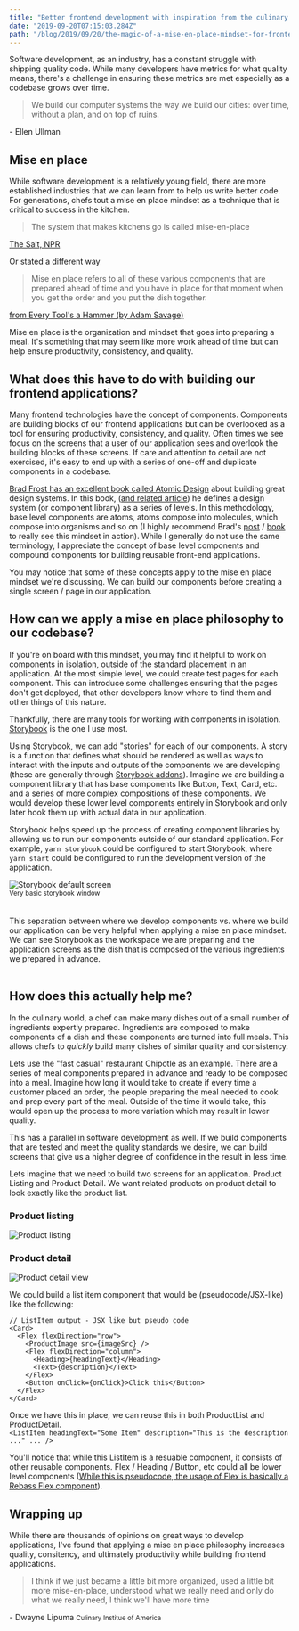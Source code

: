 ```yaml
---
title: "Better frontend development with inspiration from the culinary world"
date: "2019-09-20T07:15:03.284Z"
path: "/blog/2019/09/20/the-magic-of-a-mise-en-place-mindset-for-frontend-development/"
---
```


Software development, as an industry, has a constant struggle with shipping quality code. While many developers have metrics for what quality means, there's a challenge in ensuring these metrics are met especially as a codebase grows over time.

> We build our computer systems the way we build our cities: over time, without a plan, and on top of ruins.

<div class="quoteCite">- Ellen Ullman</div>

## Mise en place

While software development is a relatively young field, there are more established industries that we can learn from to help us write better code. For generations, chefs tout a mise en place mindset as a technique that is critical to success in the kitchen.

> The system that makes kitchens go is called mise-en-place

<div class="quoteCite"><a href="https://www.npr.org/sections/thesalt/2014/08/11/338850091/for-a-more-ordered-life-organize-like-a-chef">The Salt, NPR</a></div>

Or stated a different way

> Mise en place refers to all of these various components that are prepared ahead of time and you have in place for that moment when you get the order and you put the dish together.

<div class="quoteCite"><a href="https://www.amazon.com/Every-Tools-Hammer-Life-What/dp/1982113472">from Every Tool's a Hammer (by Adam Savage)</a></div>

Mise en place is the organization and mindset that goes into preparing a meal. It's something that may seem like more work ahead of time but can help ensure productivity, consistency, and quality.

## What does this have to do with building our frontend applications?

Many frontend technologies have the concept of components. Components are building blocks of our frontend applications but can be overlooked as a tool for ensuring productivity, consistency, and quality. Often times we see focus on the screens that a user of our application sees and overlook the building blocks of these screens. If care and attention to detail are not exercised, it's easy to end up with a series of one-off and duplicate components in a codebase.

[Brad Frost has an excellent book called Atomic Design](http://atomicdesign.bradfrost.com/) about building great design systems. In this book, ([and related article](http://bradfrost.com/blog/post/atomic-web-design/)) he defines a design system (or component library) as a series of levels. In this methodology, base level components are atoms, atoms compose into molecules, which compose into organisms and so on (I highly recommend Brad's [post](http://bradfrost.com/blog/post/atomic-web-design/) / [book](http://atomicdesign.bradfrost.com/) to really see this mindset in action). While I generally do not use the same terminology, I appreciate the concept of base level components and compound components for building reusable front-end applications.

You may notice that some of these concepts apply to the mise en place mindset we're discussing. We can build our components before creating a single screen / page in our application.

## How can we apply a mise en place philosophy to our codebase?

If you're on board with this mindset, you may find it helpful to work on components in isolation, outside of the standard placement in an application. At the most simple level, we could create test pages for each component. This can introduce some challenges ensuring that the pages don't get deployed, that other developers know where to find them and other things of this nature.

Thankfully, there are many tools for working with components in isolation. [Storybook](https://storybook.js.org/) is the one I use most.

Using Storybook, we can add "stories" for each of our components. A story is a function that defines what should be rendered as well as ways to interact with the inputs and outputs of the components we are developing (these are generally through [Storybook addons](https://storybook.js.org/addons/)). Imagine we are building a component library that has base components like Button, Text, Card, etc. and a series of more complex compositions of these components. We would develop these lower level components entirely in Storybook and only later hook them up with actual data in our application.

Storybook helps speed up the process of creating component libraries by allowing us to run our components outside of our standard application. For example, `yarn storybook` could be configured to start Storybook, where `yarn start` could be configured to run the development version of the application.

<img src="./storybook.png" alt="Storybook default screen" />
<div class="center"><small>Very basic storybook window</small></div>
<br /><br />
This separation between where we develop components vs. where we build our application can be very helpful when applying a mise en place mindset. We can see Storybook as the workspace we are preparing and the application screens as the dish that is composed of the various ingredients we prepared in advance.
<br /><br />

## How does this actually help me?

In the culinary world, a chef can make many dishes out of a small number of ingredients expertly prepared. Ingredients are composed to make components of a dish and these components are turned into full meals. This allows chefs to _quickly_ build many dishes of similar quality and consistency.

Lets use the "fast casual" restaurant Chipotle as an example. There are a series of meal components prepared in advance and ready to be composed into a meal. Imagine how long it would take to create if every time a customer placed an order, the people preparing the meal needed to cook and prep every part of the meal. Outside of the time it would take, this would open up the process to more variation which may result in lower quality.

This has a parallel in software development as well. If we build components that are tested and meet the quality standards we desire, we can build screens that give us a higher degree of confidence in the result in less time.

Lets imagine that we need to build two screens for an application. Product Listing and Product Detail. We want related products on product detail to look exactly like the product list.

### Product listing

<img src="./list.png" alt="Product listing" />

### Product detail

<img src="./detail.png" alt="Product detail view" /><br />

We could build a list item component that would be (pseudocode/JSX-like) like the following:

```
// ListItem output - JSX like but pseudo code
<Card>
  <Flex flexDirection="row">
    <ProductImage src={imageSrc} />
    <Flex flexDirection="column">
      <Heading>{headingText}</Heading>
      <Text>{description}</Text>
    </Flex>
    <Button onClick={onClick}>Click this</Button>
  </Flex>
</Card>
```

Once we have this in place, we can reuse this in both ProductList and ProductDetail. <br />
`<ListItem headingText="Some Item" description="This is the description ..." ... />`

You'll notice that while this ListItem is a resuable component, it consists of other reusable components. Flex / Heading / Button, etc could all be lower level components ([While this is pseudocode, the usage of Flex is basically a Rebass Flex component](https://rebassjs.org/flex)).

## Wrapping up

While there are thousands of opinions on great ways to develop applications, I've found that applying a mise en place philosophy increases quality, consitency, and ultimately productivity while building frontend applications.

> I think if we just became a little bit more organized, used a little bit more mise-en-place, understood what we really need and only do what we really need, I think we'll have more time

<div class="quoteCite">- Dwayne Lipuma <small>Culinary Institue of America</small></div>
